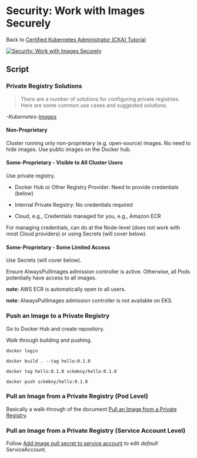 # Security: Work with Images Securely

Back to [Certified Kubernetes Administrator (CKA) Tutorial](https://github.com/larkintuckerllc/k8s-cka-tutorial)

[![Security: Work with Images Securely](http://img.youtube.com/vi/XXXXX/0.jpg)]()

## Script

### Private Registry Solutions

> There are a number of solutions for configuring private registries. Here are some common use cases and suggested solutions.

*-Kubernetes-[Images](https://kubernetes.io/docs/concepts/containers/images/#specifying-imagepullsecrets-on-a-pod)*

#### Non-Proprietary

Cluster running only non-proprietary (e.g. open-source) images. No need to hide images.
Use public images on the Docker hub.

#### Some-Proprietary - Visible to All Cluster Users

Use private registry.

* Docker Hub or Other Registry Provider: Need to provide credentials (below)

* Internal Private Registry: No credentials required

* Cloud, e.g., Credentials managed for you, e.g., Amazon ECR

For managing credentials, can do at the Node-level (does not work with most Cloud providers) or using Secrets (will cover below).

#### Some-Proprietary - Some Limited Access

Use Secrets (will cover below).

Ensure AlwaysPullImages admission controller is active. Otherwise, all Pods potentially have access to all images.

**note**: AWS ECR is automatically open to all users.

**note**: AlwaysPullImages admission controller is not available on EKS.

### Push an Image to a Private Registry

Go to Docker Hub and create repository.

Walk through building and pushing.

```plaintext
docker login

docker build . --tag hello:0.1.0

docker tag hello:0.1.0 sckmkny/hello:0.1.0

docker push sckmkny/hello:0.1.0
```

### Pull an Image from a Private Registry (Pod Level)

Basically a walk-through of the document [Pull an Image from a Private Registry](https://kubernetes.io/docs/tasks/configure-pod-container/pull-image-private-registry/).

### Pull an Image from a Private Registry (Service Account Level)

Follow [Add image pull secret to service account](https://kubernetes.io/docs/tasks/configure-pod-container/configure-service-account/#add-imagepullsecrets-to-a-service-account) to edit *default* ServiceAccount.
